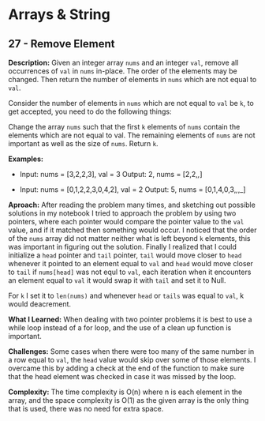 # Arrays & String

## 27 - Remove Element
**Description:** Given an integer array `nums` and an integer `val`, remove all occurrences of `val` in `nums` in-place. The order of the elements may be changed. Then return the number of elements in `nums` which are not equal to `val`.

Consider the number of elements in `nums` which are not equal to `val` be `k`, to get accepted, you need to do the following things:

Change the array `nums` such that the first `k` elements of `nums` contain the elements which are not equal to val. The remaining elements of `nums` are not important as well as the size of `nums`.
Return `k`.

**Examples:** 

- Input: nums = [3,2,2,3], val = 3
Output: 2, nums = [2,2,_,_]

- Input: nums = [0,1,2,2,3,0,4,2], val = 2
Output: 5, nums = [0,1,4,0,3,_,_,_]

**Aproach:** After reading the problem many times, and sketching out possible solutions in my notebook I tried to approach the problem by using two pointers, where each pointer would compare the pointer value to the `val` value, and if it matched then something would occur. I noticed that the order of the `nums` array did not matter neither what is left beyond `k` elements, this was important in figuring out the solution. Finally I realized that I could initialize a `head` pointer and `tail` pointer, `tail` would move closer to `head` whenever it pointed to an element equal to `val` and `head` would move closer to `tail` if `nums[head]` was not equl to `val`, each iteration when it encounters an element equal to `val` it would swap it with `tail` and set it to Null.

For `k` I set it to `len(nums)` and whenever `head` or `tails` was equal to `val`, k would deacrement.

**What I Learned:** When dealing with two pointer problems it is best to use a while loop instead of a for loop, and the use of a clean up function is important.

**Challenges:** Some cases when there were too many of the same number in a row equal to `val`, the `head` value would skip over some of those elements. I overcame this by adding a check at the end of the function to make sure that the head element was checked in case it was missed by the loop.

**Complexity:** The time complexity is O(n) where n is each element in the array, and the space complexity is O(1) as the given array is the only thing that is used, there was no need for extra space.